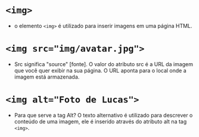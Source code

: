 # `<img>`
+  o elemento `<img>` é utilizado para inserir imagens em uma página HTML.

# `<img src="img/avatar.jpg">`
+ Src significa "source" [fonte]. O valor do atributo src é a URL da imagem que você quer exibir na sua página. O URL aponta para o local onde a imagem está armazenada.

# `<img alt="Foto de Lucas">`
+ Para que serve a tag Alt?
O texto alternativo é utilizado para descrever o conteúdo de uma imagem, ele é inserido através do atributo alt na tag `<img>`.